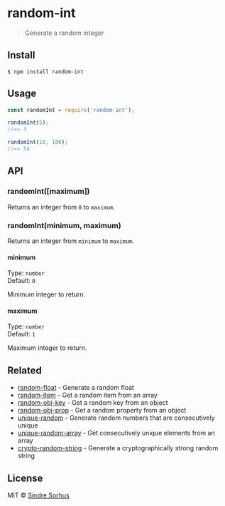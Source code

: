 # random-int

> Generate a random integer


## Install

```
$ npm install random-int
```


## Usage

```js
const randomInt = require('random-int');

randomInt(5);
//=> 3

randomInt(10, 100);
//=> 54
```


## API

### randomInt([maximum])

Returns an integer from `0` to `maximum`.

### randomInt(minimum, maximum)

Returns an integer from `minimum` to `maximum`.

#### minimum

Type: `number`<br>
Default: `0`

Minimum integer to return.

#### maximum

Type: `number`<br>
Default: `1`

Maximum integer to return.


## Related

- [random-float](https://github.com/sindresorhus/random-float) - Generate a random float
- [random-item](https://github.com/sindresorhus/random-item) - Get a random item from an array
- [random-obj-key](https://github.com/sindresorhus/random-obj-key) - Get a random key from an object
- [random-obj-prop](https://github.com/sindresorhus/random-obj-prop) - Get a random property from an object
- [unique-random](https://github.com/sindresorhus/unique-random) - Generate random numbers that are consecutively unique
- [unique-random-array](https://github.com/sindresorhus/unique-random-array) - Get consecutively unique elements from an array
- [crypto-random-string](https://github.com/sindresorhus/crypto-random-string) - Generate a cryptographically strong random string


## License

MIT © [Sindre Sorhus](https://sindresorhus.com)
